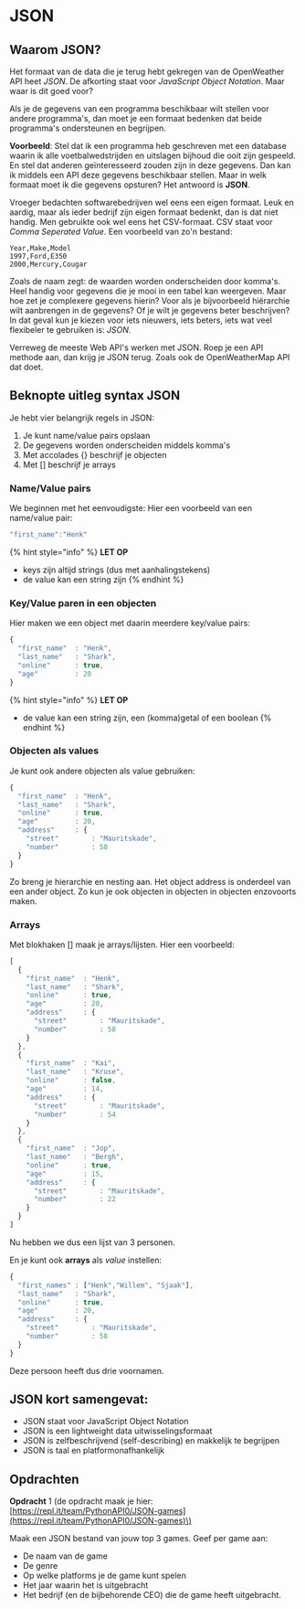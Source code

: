 # JSON

## Waarom JSON?

Het formaat van de data die je terug hebt gekregen van de OpenWeather API heet _JSON_. De afkorting staat voor _JavaScript Object Notation_. Maar waar is dit goed voor?

Als je de gegevens van een programma beschikbaar wilt stellen voor andere programma's, dan moet je een formaat bedenken dat beide programma's ondersteunen en begrijpen.

**Voorbeeld**: Stel dat ik een programma heb geschreven met een database waarin ik alle voetbalwedstrijden en uitslagen bijhoud die ooit zijn gespeeld. En stel dat anderen geïnteresseerd zouden zijn in deze gegevens. Dan kan ik middels een API deze gegevens beschikbaar stellen. Maar in welk formaat moet ik die gegevens opsturen? Het antwoord is **JSON**.

Vroeger bedachten softwarebedrijven wel eens een eigen formaat. Leuk en aardig, maar als ieder bedrijf zijn eigen formaat bedenkt, dan is dat niet handig. Men gebruikte ook wel eens het CSV-formaat. CSV staat voor _Comma Seperated Value_. Een voorbeeld van zo'n bestand:

```text
Year,Make,Model
1997,Ford,E350
2000,Mercury,Cougar
```

Zoals de naam zegt: de waarden worden onderscheiden door komma's. Heel handig voor gegevens die je mooi in een tabel kan weergeven. Maar hoe zet je complexere gegevens hierin? Voor als je bijvoorbeeld hiërarchie wilt aanbrengen in de gegevens? Of je wilt je gegevens beter beschrijven? In dat geval kun je kiezen voor iets nieuwers, iets beters, iets wat veel flexibeler te gebruiken is: _JSON_.

Verreweg de meeste Web API's werken met JSON. Roep je een API methode aan, dan krijg je JSON terug. Zoals ook de OpenWeatherMap API dat doet.

## Beknopte uitleg syntax JSON

Je hebt vier belangrijk regels in JSON:

1. Je kunt name/value pairs opslaan
2. De gegevens worden onderscheiden middels komma's
3. Met accolades {} beschrijf je objecten
4. Met \[\] beschrijf je arrays

### Name/Value pairs

We beginnen met het eenvoudigste: Hier een voorbeeld van een name/value pair:

```javascript
"first_name":"Henk"
```

{% hint style="info" %}
**LET OP**

* keys zijn altijd strings \(dus met aanhalingstekens\)
* de value kan een string zijn
{% endhint %}

### Key/Value paren in een objecten

Hier maken we een object met daarin meerdere key/value pairs:

```javascript
{
  "first_name"  : "Henk",
  "last_name"   : "Shark",
  "online"      : true,
  "age"         : 20
}
```

{% hint style="info" %}
**LET OP**

* de value kan een string zijn, een \(komma\)getal of een boolean
{% endhint %}



### Objecten als values

Je kunt ook andere objecten als value gebruiken:

```javascript
{
  "first_name"  : "Henk",
  "last_name"   : "Shark",
  "online"      : true,
  "age"         : 20,
  "address"     : {
    "street"        : "Mauritskade",
    "number"        : 58
  }
}
```

Zo breng je hierarchie en nesting aan. Het object address is onderdeel van een ander object. Zo kun je ook objecten in objecten in objecten enzovoorts maken.

### Arrays

Met blokhaken \[\] maak je arrays/lijsten. Hier een voorbeeld:

```javascript
[
  {
    "first_name"  : "Henk",
    "last_name"   : "Shark",
    "online"      : true,
    "age"         : 20,
    "address"     : {
      "street"        : "Mauritskade",
      "number"        : 58
    }
  },
  {
    "first_name"  : "Kai",
    "last_name"   : "Kruse",
    "online"      : false,
    "age"         : 14,
    "address"     : {
      "street"        : "Mauritskade",
      "number"        : 54
    }
  },
  {
    "first_name"  : "Jop",
    "last_name"   : "Bergh",
    "online"      : true,
    "age"         : 15,
    "address"     : {
      "street"        : "Mauritskade",
      "number"        : 22
    }
  }
]
```

Nu hebben we dus een lijst van 3 personen.

En je kunt ook **arrays** als _value_ instellen:

```javascript
{
  "first_names" : ["Henk","Willem", "Sjaak"],
  "last_name"   : "Shark",
  "online"      : true,
  "age"         : 20,
  "address"     : {
    "street"        : "Mauritskade",
    "number"        : 58
  }
}
```

Deze persoon heeft dus drie voornamen.

## JSON kort samengevat:

* JSON staat voor JavaScript Object Notation
* JSON is een lightweight data uitwisselingsformaat
* JSON is zelfbeschrijvend \(self-describing\) en makkelijk te begrijpen
* JSON is taal en platformonafhankelijk

## Opdrachten

**Opdracht** 1 \(de opdracht maak je hier: [https://repl.it/team/PythonAPI0/JSON-games](https://repl.it/team/PythonAPI0/JSON-games)\)

Maak een JSON bestand van jouw top 3 games. Geef per game aan:

* De naam van de game
* De genre
* Op welke platforms je de game kunt spelen
* Het jaar waarin het is uitgebracht
* Het bedrijf \(en de bijbehorende CEO\) die de game heeft uitgebracht.

